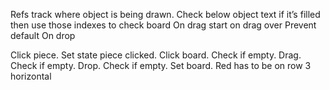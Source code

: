 Refs track where object is being drawn. Check below object text if it’s filled then use those indexes to check board
On drag start on drag over
Prevent default
On drop

Click piece. Set state piece clicked. Click board. Check if empty. Drag. Check if empty. Drop. Check if empty. Set board.
Red has to be on row 3 horizontal